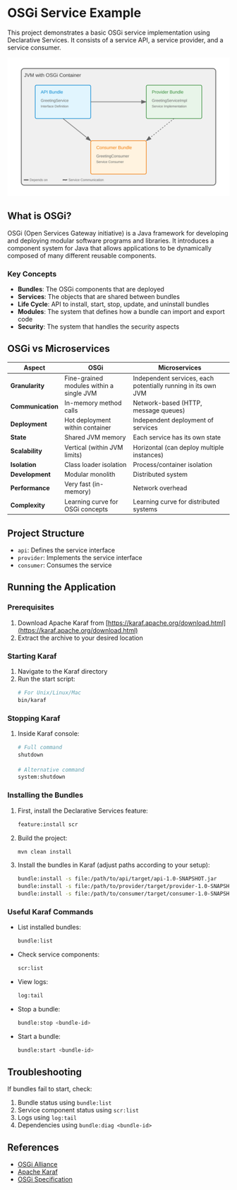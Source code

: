 # OSGi Service Example

This project demonstrates a basic OSGi service implementation using Declarative Services. It consists of a service API, a service provider, and a service consumer.

![osgi-architecture](docs/images/osgi-architecture.svg)

## What is OSGi?

OSGi (Open Services Gateway initiative) is a Java framework for developing and deploying modular software programs and libraries. It introduces a component system for Java that allows applications to be dynamically composed of many different reusable components.

### Key Concepts

- **Bundles**: The OSGi components that are deployed
- **Services**: The objects that are shared between bundles
- **Life Cycle**: API to install, start, stop, update, and uninstall bundles
- **Modules**: The system that defines how a bundle can import and export code
- **Security**: The system that handles the security aspects

## OSGi vs Microservices

| Aspect | OSGi | Microservices |
|--------|------|---------------|
| **Granularity** | Fine-grained modules within a single JVM | Independent services, each potentially running in its own JVM |
| **Communication** | In-memory method calls | Network-based (HTTP, message queues) |
| **Deployment** | Hot deployment within container | Independent deployment of services |
| **State** | Shared JVM memory | Each service has its own state |
| **Scalability** | Vertical (within JVM limits) | Horizontal (can deploy multiple instances) |
| **Isolation** | Class loader isolation | Process/container isolation |
| **Development** | Modular monolith | Distributed system |
| **Performance** | Very fast (in-memory) | Network overhead |
| **Complexity** | Learning curve for OSGi concepts | Learning curve for distributed systems |

## Project Structure

- `api`: Defines the service interface
- `provider`: Implements the service interface
- `consumer`: Consumes the service

## Running the Application

### Prerequisites

1. Download Apache Karaf from [https://karaf.apache.org/download.html](https://karaf.apache.org/download.html)
2. Extract the archive to your desired location

### Starting Karaf

1. Navigate to the Karaf directory
2. Run the start script:
   ```bash
   # For Unix/Linux/Mac
   bin/karaf
   ```

### Stopping Karaf
1. Inside Karaf console:
    ```bash
    # Full command
    shutdown
   
    # Alternative command
    system:shutdown
    ```

### Installing the Bundles

1. First, install the Declarative Services feature:
   ```bash
   feature:install scr
   ```

2. Build the project:
   ```bash
   mvn clean install
   ```

3. Install the bundles in Karaf (adjust paths according to your setup):
   ```bash
   bundle:install -s file:/path/to/api/target/api-1.0-SNAPSHOT.jar
   bundle:install -s file:/path/to/provider/target/provider-1.0-SNAPSHOT.jar
   bundle:install -s file:/path/to/consumer/target/consumer-1.0-SNAPSHOT.jar
   ```

### Useful Karaf Commands

- List installed bundles:
  ```bash
  bundle:list
  ```

- Check service components:
  ```bash
  scr:list
  ```

- View logs:
  ```bash
  log:tail
  ```

- Stop a bundle:
  ```bash
  bundle:stop <bundle-id>
  ```

- Start a bundle:
  ```bash
  bundle:start <bundle-id>
  ```

## Troubleshooting

If bundles fail to start, check:
1. Bundle status using `bundle:list`
2. Service component status using `scr:list`
3. Logs using `log:tail`
4. Dependencies using `bundle:diag <bundle-id>`

## References

- [OSGi Alliance](https://www.osgi.org/)
- [Apache Karaf](https://karaf.apache.org/)
- [OSGi Specification](https://docs.osgi.org/specification/)